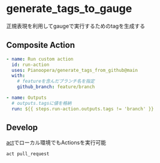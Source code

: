 # generate_tags_to_gauge

正規表現を利用してgaugeで実行するためのtagを生成する

## Composite Action

```yaml
- name: Run custom action
  id: run-action
  uses: Pianoopera/generate_tags_from_github@main
  with:
    # featureを含んだブランチ名を指定
    github_branch: feature/branch

- name: Outputs
  # outputs.tagsに値を格納
  run: ${{ steps.run-action.outputs.tags != 'branch' }}
```

## Develop

[act](https://github.com/nektos/act)でローカル環境でもActionsを実行可能

```shell
act pull_request
```
